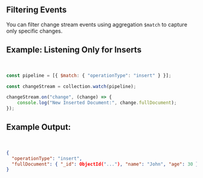 ## Filtering Events

You can filter change stream events using aggregation `$match` to capture only specific changes.

## Example: Listening Only for Inserts
&nbsp;
```javascript
const pipeline = [{ $match: { "operationType": "insert" } }];

const changeStream = collection.watch(pipeline);

changeStream.on("change", (change) => {
    console.log("New Inserted Document:", change.fullDocument);
});
```

## Example Output:
&nbsp;
```json
{
  "operationType": "insert",
  "fullDocument": { "_id": ObjectId("..."), "name": "John", "age": 30 }
}
```